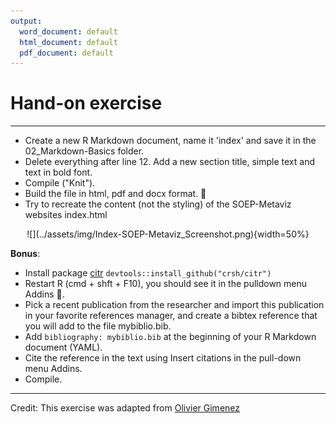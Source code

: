 ```yaml
---
output:
  word_document: default
  html_document: default
  pdf_document: default
---
```

# Hand-on exercise

---  

- Create a new R Markdown document, name it 'index' and save it in the 02_Markdown-Basics folder. 
- Delete everything after line 12. Add a new section title, simple text and text in bold font. 
- Compile ("Knit").
- Build the file in html, pdf and docx format. 🎉
- Try to recreate the content (not the styling) of the SOEP-Metaviz websites index.html  

<center>  
![](../assets/img/Index-SOEP-Metaviz_Screenshot.png){width=50%}  
</center>  

**Bonus**:  

- Install package [citr](https://github.com/crsh/citr) `devtools::install_github("crsh/citr")`  
- Restart R (cmd + shft + F10), you should see it in the pulldown menu Addins 💪.  
- Pick a recent publication from the researcher and import this publication in your favorite references manager, and create a bibtex reference that you will add to the file mybiblio.bib.  
- Add `bibliography: mybiblio.bib` at the beginning of your R Markdown document (YAML).  
- Cite the reference in the text using Insert citations in the pull-down menu Addins.  
- Compile.  


---  
Credit: This exercise was adapted from [Olivier Gimenez](https://github.com/oliviergimenez/intro_rmarkdown_practical)